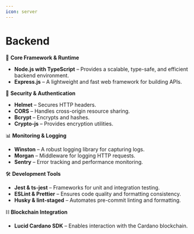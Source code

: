 ```yaml
---
icon: server
---
```


# Backend

🎯 **Core Framework & Runtime**

* **Node.js with TypeScript** – Provides a scalable, type-safe, and efficient backend environment.
* **Express.js** – A lightweight and fast web framework for building APIs.

🔐 **Security & Authentication**

* **Helmet** – Secures HTTP headers.
* **CORS** – Handles cross-origin resource sharing.
* **Bcrypt** – Encrypts and hashes.
* **Crypto-js** – Provides encryption utilities.

📊 **Monitoring & Logging**

* **Winston** – A robust logging library for capturing logs.
* **Morgan** – Middleware for logging HTTP requests.
* **Sentry** – Error tracking and performance monitoring.

🛠 **Development Tools**

* **Jest & ts-jest** – Frameworks for unit and integration testing.
* **ESLint & Prettier** – Ensures code quality and formatting consistency.
* **Husky & lint-staged** – Automates pre-commit linting and formatting.

⛓ **Blockchain Integration**

* **Lucid Cardano SDK** – Enables interaction with the Cardano blockchain.
